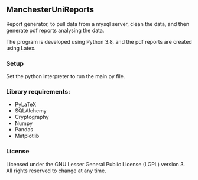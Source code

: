 ## ManchesterUniReports
Report generator, to pull data from a mysql server, clean the data, and then generate pdf reports analysing the data.

The program is developed using Python 3.8, and the pdf reports are created using Latex.

### Setup
Set the python interpreter to run the main.py file.

### Library requirements:
 - PyLaTeX
 - SQLAlchemy
 - Cryptography
 - Numpy
 - Pandas
 - Matplotlib

### License
Licensed under the GNU Lesser General Public License (LGPL) version 3.
All rights reserved to change at any time.